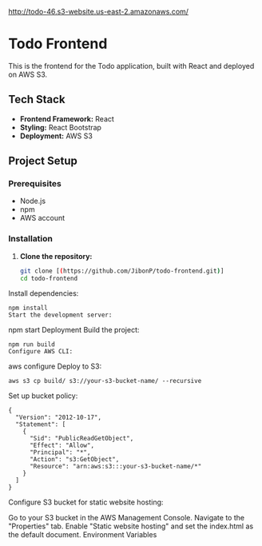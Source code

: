 http://todo-46.s3-website.us-east-2.amazonaws.com/

# Todo Frontend

This is the frontend for the Todo application, built with React and deployed on AWS S3.

## Tech Stack

- **Frontend Framework:** React
- **Styling:** React Bootstrap
- **Deployment:** AWS S3

## Project Setup

### Prerequisites

- Node.js
- npm
- AWS account

### Installation

1. **Clone the repository:**
   ```bash
   git clone [(https://github.com/JibonP/todo-frontend.git)]
   cd todo-frontend
Install dependencies:

```
npm install
Start the development server:

```
npm start
Deployment
Build the project:

```
npm run build
Configure AWS CLI:

```
aws configure
Deploy to S3:

```
aws s3 cp build/ s3://your-s3-bucket-name/ --recursive

```
Set up bucket policy:

```
{
  "Version": "2012-10-17",
  "Statement": [
    {
      "Sid": "PublicReadGetObject",
      "Effect": "Allow",
      "Principal": "*",
      "Action": "s3:GetObject",
      "Resource": "arn:aws:s3:::your-s3-bucket-name/*"
    }
  ]
}
```
Configure S3 bucket for static website hosting:

Go to your S3 bucket in the AWS Management Console.
Navigate to the "Properties" tab.
Enable "Static website hosting" and set the index.html as the default document.
Environment Variables
